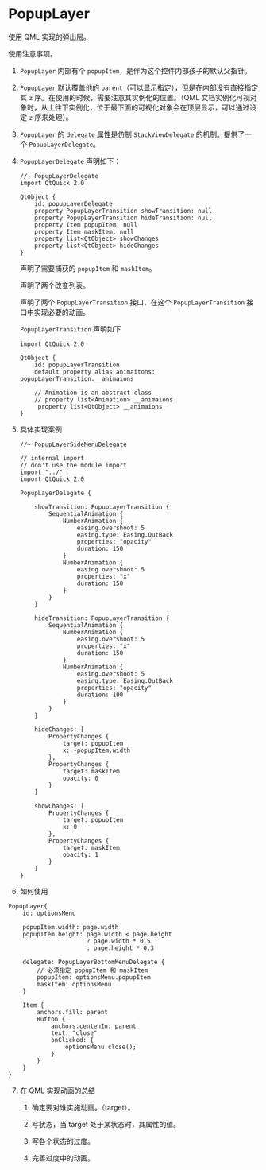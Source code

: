 # PopupLayer

使用 QML 实现的弹出层。

使用注意事项。

1. `PopupLayer` 内部有个 `popupItem`，是作为这个控件内部孩子的默认父指针。

2. `PopupLayer` 默认覆盖他的 `parent`（可以显示指定），但是在内部没有直接指定其 `z` 序。在使用的时候，需要注意其实例化的位置。（QML 文档实例化可视对象时，从上往下实例化，位于最下面的可视化对象会在顶层显示，可以通过设定 `z` 序来处理）。

3. `PopupLayer` 的 `delegate` 属性是仿制 `StackViewDelegate` 的机制。提供了一个 `PopupLayerDelegate`。

4. `PopupLayerDelegate` 声明如下：

    ```
    //~ PopupLayerDelegate
    import QtQuick 2.0

    QtObject {
        id: popupLayerDelegate
        property PopupLayerTransition showTransition: null
        property PopupLayerTransition hideTransition: null
        property Item popupItem: null
        property Item maskItem: null
        property list<QtObject> showChanges
        property list<QtObject> hideChanges
    }
    ```

    声明了需要捕获的 `popupItem` 和 `maskItem`。

    声明了两个改变列表。

    声明了两个 `PopupLayerTransition` 接口，在这个 `PopupLayerTransition` 接口中实现必要的动画。

    `PopupLayerTransition` 声明如下

    ```
    import QtQuick 2.0

    QtObject {
        id: popupLayerTransition
        default property alias animaitons: popupLayerTransition.__animaions

        // Animation is an abstract class
        // property list<Animation> __animaions
         property list<QtObject> __animaions
    }
    ```

5. 具体实现案例

    ```
    //~ PopupLayerSideMenuDelegate

    // internal import
    // don't use the module import
    import "../"
    import QtQuick 2.0

    PopupLayerDelegate {

        showTransition: PopupLayerTransition {
            SequentialAnimation {
                NumberAnimation {
                    easing.overshoot: 5
                    easing.type: Easing.OutBack
                    properties: "opacity"
                    duration: 150
                }
                NumberAnimation {
                    easing.overshoot: 5
                    properties: "x"
                    duration: 150
                }
            }
        }

        hideTransition: PopupLayerTransition {
            SequentialAnimation {
                NumberAnimation {
                    easing.overshoot: 5
                    properties: "x"
                    duration: 150
                }
                NumberAnimation {
                    easing.overshoot: 5
                    easing.type: Easing.OutBack
                    properties: "opacity"
                    duration: 100
                }
            }
        }

        hideChanges: [
            PropertyChanges {
                target: popupItem
                x: -popupItem.width
            },
            PropertyChanges {
                target: maskItem
                opacity: 0
            }
        ]

        showChanges: [
            PropertyChanges {
                target: popupItem
                x: 0
            },
            PropertyChanges {
                target: maskItem
                opacity: 1
            }
        ]
    }
    ```

6. 如何使用

```
PopupLayer{
    id: optionsMenu

    popupItem.width: page.width
    popupItem.height: page.width < page.height
                      ? page.width * 0.5
                      : page.height * 0.3

    delegate: PopupLayerBottomMenuDelegate {
        // 必须指定 popupItem 和 maskItem
        popupItem: optionsMenu.popupItem
        maskItem: optionsMenu
    }

    Item {
        anchors.fill: parent
        Button {
            anchors.centenIn: parent
            text: "close"
            onClicked: {
                optionsMenu.close();
            }
        }
    }
}
```


7. 在 QML 实现动画的总结

    1. 确定要对谁实施动画。（target）。

    2. 写状态，当 target 处于某状态时，其属性的值。

    3. 写各个状态的过度。

    4. 完善过度中的动画。
